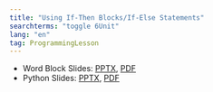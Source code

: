```yaml
---
title: "Using If-Then Blocks/If-Else Statements"
searchterms: "toggle 6Unit"
lang: "en"
tag: ProgrammingLesson
---
```

 <ul>
 <li class="ng-binding">Word Block Slides:
 <a href="ProgrammingLessons/IfThenBlocks.pptx">PPTX</a>,
 <a href="ProgrammingLessons/IfThenBlocks.pdf">PDF</a>
 </li>
 <li class="ng-binding">Python Slides:
 <a href="ProgrammingLessons/IfElseStatementsPy.pptx">PPTX</a>,
 <a href="ProgrammingLessons/IfElseStatementsPy.pdf">PDF</a>
 </li>
 </ul>

